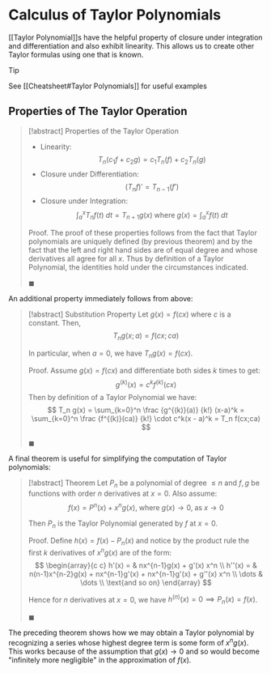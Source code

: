
# Calculus of Taylor Polynomials

[[Taylor Polynomial]]s have the helpful property of closure under integration and differentiation and also exhibit linearity. This allows us to create other Taylor formulas using one that is known.

> [!tip]
> See [[Cheatsheet#Taylor Polynomials]] for useful examples

## Properties of The Taylor Operation

> [!abstract] Properties of the Taylor Operation
> - Linearity:
> $$
> T_n(c_1 f + c_2 g) = c_1T_n(f) + c_2T_n(g)
> $$
> - Closure under Differentiation:
> $$
> (T_n f)' = T_{n-1}(f')
> $$
> - Closure under Integration:
> $$
> \int_a^x T_nf(t) \; dt = T_{n+1} g(x) \; \text{where} \; g(x) = \int_a^x f(t) \; dt
> $$
>
> Proof.
> The proof of these properties follows from the fact that Taylor polynomials are uniquely defined (by previous theorem) and by the fact that the left and right hand sides are of equal degree and whose derivatives all agree for all $x$. Thus by definition of a Taylor Polynomial, the identities hold under the circumstances indicated.
>
> $\blacksquare$

An additional property immediately follows from above:

> [!abstract] Substitution Property
> Let $g(x) = f(cx)$ where $c$ is a constant. Then,
> $$
> T_n g(x; a) = f(cx; ca)
> $$
>
> In particular, when $a = 0$, we have $T_n g(x) = f(cx)$.
>
> Proof.
> Assume $g(x) = f(cx)$ and differentiate both sides $k$ times to get:
> $$
> g^{(k)} (x) = c^k f^{(k)}(cx)
> $$
> Then by definition of a Taylor Polynomial we have:
> $$
> T_n g(x)
> = \sum_{k=0}^n \frac {g^{(k)}(a)} {k!} (x-a)^k
> = \sum_{k=0}^n \frac {f^{(k)}(ca)} {k!} \cdot c^k(x - a)^k
> = T_n f(cx;ca)
> $$
>
> $\blacksquare$

A final theorem is useful for simplifying the computation of Taylor polynomials:

> [!abstract] Theorem
> Let $P_n$ be a polynomial of degree $\leqslant n$ and $f, g$ be functions with order $n$ derivatives at $x = 0$. Also assume:
> $$
> f(x) = P^n(x) + x^n g(x), \;
> \text{where} \; g(x) \to 0, \; \text{as} \; x \to 0
> $$
>
> Then $P_n$ is the Taylor Polynomial generated by $f$ at $x = 0$.
>
> Proof.
> Define $h(x) = f(x) - P_n(x)$ and notice by the product rule the first $k$ derivatives of $x^n g(x)$ are of the form:
> $$
> \begin{array}{c c}
> h'(x) = & nx^{n-1}g(x) + g'(x) x^n \\
> h''(x) = & n(n-1)x^{n-2}g(x) + nx^{n-1}g'(x) + nx^{n-1}g'(x) + g''(x) x^n \\
> \dots & \dots \\
> \text{and so on}
> \end{array}
> $$
>
> Hence for $n$ derivatives at $x = 0$, we have $h^{(n)}(x) = 0 \implies P_n(x) = f(x)$.
>
> $\blacksquare$

The preceding theorem shows how we may obtain a Taylor polynomial by recognizing a series whose highest degree term is some form of $x^n g(x)$. This works because of the assumption that $g(x) \to 0$ and so would become "infinitely more negligible" in the approximation of $f(x)$.
